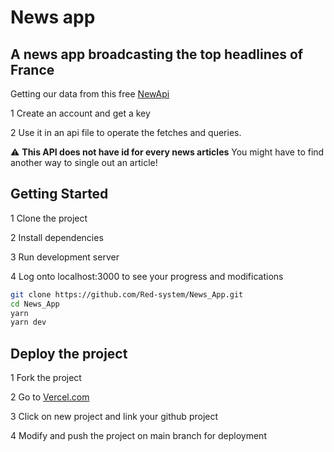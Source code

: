 # News app

## A news app broadcasting the top headlines of France

Getting our data from this free [NewApi](https://newsapi.org/)

1 Create an account and get a key

2 Use it in an api file to operate the fetches and queries.

:warning: **This API does not have id for every news articles** You might have to find another way to single out an article!

## Getting Started

1 Clone the project

2 Install dependencies

3 Run development server

4 Log onto localhost:3000 to see your progress and modifications

```bash
git clone https://github.com/Red-system/News_App.git
cd News_App
yarn
yarn dev
```

## Deploy the project

1 Fork the project

2 Go to [Vercel.com](https://vercel.com/)

3 Click on new project and link your github project

4 Modify and push the project on main branch for deployment
